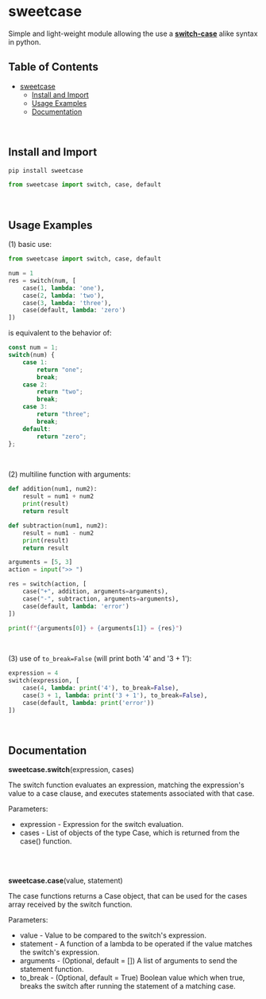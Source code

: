 # sweetcase
Simple and light-weight module allowing the use a **[switch-case](https://developer.mozilla.org/en-US/docs/Web/JavaScript/Reference/Statements/switch)** alike syntax in python.
<br/>

## Table of Contents 
- [sweetcase](#sweetcase)
    + [Install and Import](#install-and-import)
    + [Usage Examples](#usage-examples)
    + [Documentation](#documentation)

<br/>

## Install and Import

```bash
pip install sweetcase
```

```python
from sweetcase import switch, case, default
```

<br/>

## Usage Examples
(1) basic use:
```python
from sweetcase import switch, case, default

num = 1
res = switch(num, [
    case(1, lambda: 'one'),
    case(2, lambda: 'two'),
    case(3, lambda: 'three'),
    case(default, lambda: 'zero')
])
```

is equivalent to the behavior of:
```js
const num = 1;
switch(num) {
    case 1:
        return "one";
        break;
    case 2:
        return "two";
        break;
    case 3:
        return "three";
        break;
    default:
        return "zero";
};
```
<br/>

(2) multiline function with arguments:
```python
def addition(num1, num2):
    result = num1 + num2
    print(result)
    return result

def subtraction(num1, num2):
    result = num1 - num2
    print(result)
    return result

arguments = [5, 3]
action = input(">> ")

res = switch(action, [
    case("+", addition, arguments=arguments),
    case("-", subtraction, arguments=arguments),
    case(default, lambda: 'error')
])

print(f"{arguments[0]} + {arguments[1]} = {res}")
```
<br/>

(3) use of `to_break=False` (will print both '4' and '3 + 1'):
```python
expression = 4
switch(expression, [
    case(4, lambda: print('4'), to_break=False),
    case(3 + 1, lambda: print('3 + 1'), to_break=False),
    case(default, lambda: print('error'))
])
```
<br/>

## Documentation
**sweetcase.switch**(expression, cases)

The switch function evaluates an expression, matching the expression's value to a case clause, and executes statements associated with that case.

Parameters:
* expression - Expression for the switch evaluation.
* cases - List of objects of the type Case, which is returned from the case() function.

<br/><br/>

**sweetcase.case**(value, statement)

The case functions returns a Case object, that can be used for the cases array received by the switch function.

Parameters:
* value -  Value to be compared to the switch's expression.
* statement - A function of a lambda to be operated if the value matches the switch's expression.
* arguments - (Optional, default = []) A list of arguments to send the statement function.
* to_break - (Optional, default = True) Boolean value which when true, breaks the switch after running the statement of a matching case. 
